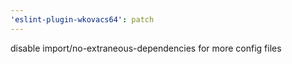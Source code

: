 ```yaml
---
'eslint-plugin-wkovacs64': patch
---
```


disable import/no-extraneous-dependencies for more config files
